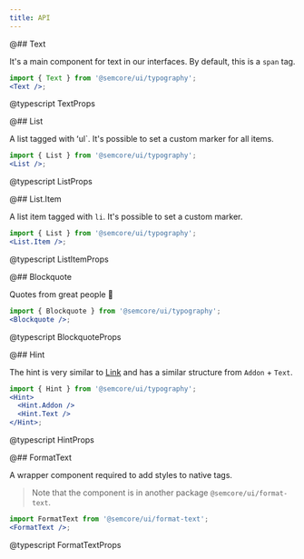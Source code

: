 ```yaml
---
title: API
---
```


@## Text

It's a main component for text in our interfaces. By default, this is a `span` tag.

```jsx
import { Text } from '@semcore/ui/typography';
<Text />;
```

@typescript TextProps

@## List

A list tagged with ʻul`. It's possible to set a custom marker for all items.

```jsx
import { List } from '@semcore/ui/typography';
<List />;
```

@typescript ListProps

@## List.Item

A list item tagged with `li`. It's possible to set a custom marker.

```jsx
import { List } from '@semcore/ui/typography';
<List.Item />;
```

@typescript ListItemProps

@## Blockquote

Quotes from great people 🙊

```jsx
import { Blockquote } from '@semcore/ui/typography';
<Blockquote />;
```

@typescript BlockquoteProps

@## Hint

The hint is very similar to [Link](/components/link/) and has a similar structure from `Addon` + `Text`.

```jsx
import { Hint } from '@semcore/ui/typography';
<Hint>
  <Hint.Addon />
  <Hint.Text />
</Hint>;
```

@typescript HintProps

@## FormatText

A wrapper component required to add styles to native tags.

> Note that the component is in another package `@semcore/ui/format-text`.

```jsx
import FormatText from '@semcore/ui/format-text';
<FormatText />;
```

@typescript FormatTextProps
